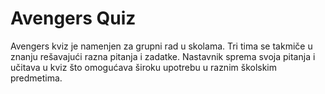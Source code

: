 # Avengers Quiz

Avengers kviz je namenjen za grupni rad u skolama. 
Tri tima se takmiče u znanju rešavajući razna pitanja i zadatke. 
Nastavnik sprema svoja pitanja i učitava u kviz što omogućava široku upotrebu u raznim školskim predmetima.
